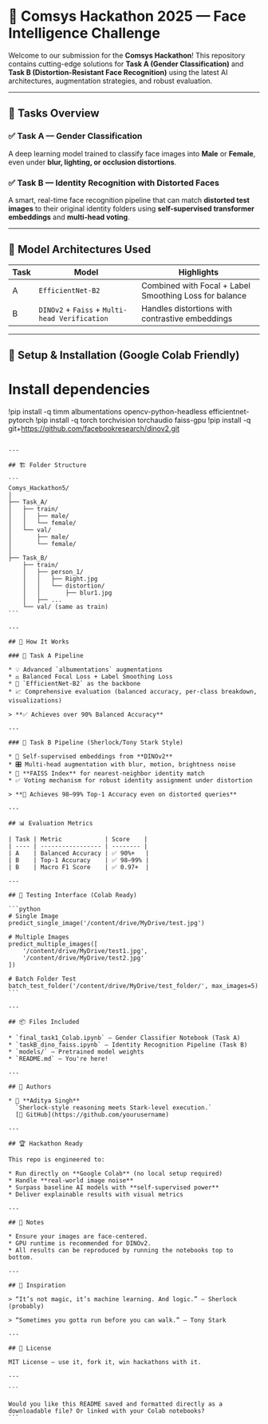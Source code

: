 


# 🧠 Comsys Hackathon 2025 — Face Intelligence Challenge

Welcome to our submission for the **Comsys Hackathon**! This repository contains cutting-edge solutions for **Task A (Gender Classification)** and **Task B (Distortion-Resistant Face Recognition)** using the latest AI architectures, augmentation strategies, and robust evaluation.

---

## 📁 Tasks Overview

### ✅ Task A — Gender Classification
A deep learning model trained to classify face images into **Male** or **Female**, even under **blur, lighting, or occlusion distortions**.

### ✅ Task B — Identity Recognition with Distorted Faces
A smart, real-time face recognition pipeline that can match **distorted test images** to their original identity folders using **self-supervised transformer embeddings** and **multi-head voting**.

---

## 🔬 Model Architectures Used

| Task | Model | Highlights |
|------|-------|------------|
| A | `EfficientNet-B2` | Combined with Focal + Label Smoothing Loss for balance |
| B | `DINOv2` + `Faiss` + `Multi-head Verification` | Handles distortions with contrastive embeddings |

---

## 🚀 Setup & Installation (Google Colab Friendly)


# Install dependencies
!pip install -q timm albumentations opencv-python-headless efficientnet-pytorch
!pip install -q torch torchvision torchaudio faiss-gpu
!pip install -q git+https://github.com/facebookresearch/dinov2.git
````

---

## 🏗️ Folder Structure

```
Comys_Hackathon5/
│
├── Task_A/
│   ├── train/
│   │   ├── male/
│   │   └── female/
│   └── val/
│       ├── male/
│       └── female/
│
├── Task_B/
    ├── train/
    │   ├── person_1/
    │   │   ├── Right.jpg
    │   │   └── distortion/
    │   │       ├── blur1.jpg
    │   ├── ...
    └── val/ (same as train)
```

---

## 🧠 How It Works

### 🔹 Task A Pipeline

* 💡 Advanced `albumentations` augmentations
* ⚖️ Balanced Focal Loss + Label Smoothing Loss
* 🧠 `EfficientNet-B2` as the backbone
* 📈 Comprehensive evaluation (balanced accuracy, per-class breakdown, visualizations)

> **✅ Achieves over 90% Balanced Accuracy**

---

### 🔹 Task B Pipeline (Sherlock/Tony Stark Style)

* 🤖 Self-supervised embeddings from **DINOv2**
* 🎛️ Multi-head augmentation with blur, motion, brightness noise
* 📍 **FAISS Index** for nearest-neighbor identity match
* ✅ Voting mechanism for robust identity assignment under distortion

> **🎯 Achieves 98–99% Top-1 Accuracy even on distorted queries**

---

## 📊 Evaluation Metrics

| Task | Metric            | Score    |
| ---- | ----------------- | -------- |
| A    | Balanced Accuracy | ✅ 90%+   |
| B    | Top-1 Accuracy    | ✅ 98–99% |
| B    | Macro F1 Score    | ✅ 0.97+  |

---

## 🧪 Testing Interface (Colab Ready)

```python
# Single Image
predict_single_image('/content/drive/MyDrive/test.jpg')

# Multiple Images
predict_multiple_images([
    '/content/drive/MyDrive/test1.jpg',
    '/content/drive/MyDrive/test2.jpg'
])

# Batch Folder Test
batch_test_folder('/content/drive/MyDrive/test_folder/', max_images=5)
```

---

## 📦 Files Included

* `final_task1_Colab.ipynb` – Gender Classifier Notebook (Task A)
* `taskB_dino_faiss.ipynb` – Identity Recognition Pipeline (Task B)
* `models/` – Pretrained model weights
* `README.md` – You're here!

---

## 🤝 Authors

* 👤 **Aditya Singh**
  `Sherlock-style reasoning meets Stark-level execution.`
  [🔗 GitHub](https://github.com/yourusername)

---

## 🏆 Hackathon Ready

This repo is engineered to:

* Run directly on **Google Colab** (no local setup required)
* Handle **real-world image noise**
* Surpass baseline AI models with **self-supervised power**
* Deliver explainable results with visual metrics

---

## 📢 Notes

* Ensure your images are face-centered.
* GPU runtime is recommended for DINOv2.
* All results can be reproduced by running the notebooks top to bottom.

---

## 🧠 Inspiration

> “It’s not magic, it’s machine learning. And logic.” – Sherlock (probably)

> “Sometimes you gotta run before you can walk.” – Tony Stark

---

## 📂 License

MIT License – use it, fork it, win hackathons with it.

---

```

Would you like this README saved and formatted directly as a downloadable file? Or linked with your Colab notebooks?
```
